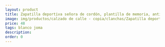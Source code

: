 ```yaml
---
layout: product
title: Zapatilla deportiva señora de cordón, plantilla de memoria, antideslizante
image: img/productos/calzado de calle - copia/clanchas/Zapatilla deportiva señora de cordón, plantilla de memoria, antideslizante=48=blanco joma.webp
price: 48
tags: blanco joma
description: 
order: 0
---
```

